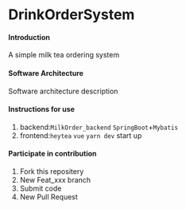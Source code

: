 # DrinkOrderSystem

#### Introduction

A simple milk tea ordering system

#### Software Architecture
Software architecture description

#### Instructions for use

1.  backend:`MilkOrder_backend` `SpringBoot`+`Mybatis`
2.  frontend:`heytea` `vue` `yarn dev` start up

#### Participate in contribution

1.  Fork this repositery
2.  New Feat_xxx branch
3.  Submit code
4.  New Pull Request
